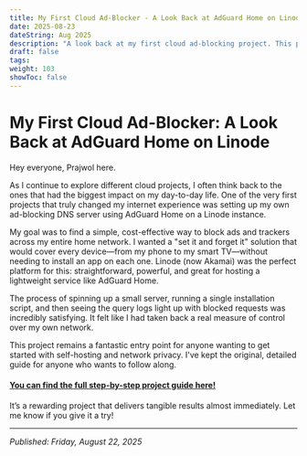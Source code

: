 ```yaml
---
title: My First Cloud Ad-Blocker - A Look Back at AdGuard Home on Linode
date: 2025-08-23
dateString: Aug 2025
description: "A look back at my first cloud ad-blocking project. This post reflects on setting up AdGuard Home on Linode—a perfect starting point for anyone new to self-hosting and network privacy."
draft: false
tags:
weight: 103
showToc: false
---
```

# My First Cloud Ad-Blocker: A Look Back at AdGuard Home on Linode

Hey everyone, Prajwol here.

As I continue to explore different cloud projects, I often think back to the ones that had the biggest impact on my day-to-day life. One of the very first projects that truly changed my internet experience was setting up my own ad-blocking DNS server using AdGuard Home on a Linode instance.

My goal was to find a simple, cost-effective way to block ads and trackers across my entire home network. I wanted a "set it and forget it" solution that would cover every device—from my phone to my smart TV—without needing to install an app on each one. Linode (now Akamai) was the perfect platform for this: straightforward, powerful, and great for hosting a lightweight service like AdGuard Home.

The process of spinning up a small server, running a single installation script, and then seeing the query logs light up with blocked requests was incredibly satisfying. It felt like I had taken back a real measure of control over my own network.

This project remains a fantastic entry point for anyone wanting to get started with self-hosting and network privacy. I've kept the original, detailed guide for anyone who wants to follow along.

#### [You can find the full step-by-step project guide here!](/projects/adguard-home-on-cloud/)

It’s a rewarding project that delivers tangible results almost immediately. Let me know if you give it a try!

---
*Published: Friday, August 22, 2025*